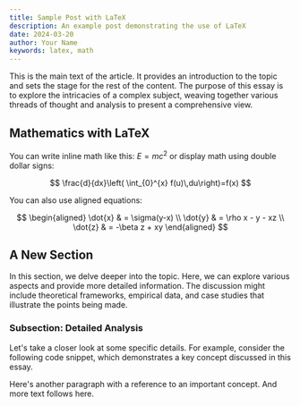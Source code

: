 ```yaml
---
title: Sample Post with LaTeX
description: An example post demonstrating the use of LaTeX
date: 2024-03-20
author: Your Name
keywords: latex, math
---
```


This is the main text of the article. It provides an introduction to the topic and sets the stage for the rest of the content. The purpose of this essay is to explore the intricacies of a complex subject, weaving together various threads of thought and analysis to present a comprehensive view.

## Mathematics with LaTeX

You can write inline math like this: $E = mc^2$ or display math using double dollar signs:

$$
\frac{d}{dx}\left( \int_{0}^{x} f(u)\,du\right)=f(x)
$$

You can also use aligned equations:

$$
\begin{aligned}
\dot{x} & = \sigma(y-x) \\
\dot{y} & = \rho x - y - xz \\
\dot{z} & = -\beta z + xy
\end{aligned}
$$

## A New Section

In this section, we delve deeper into the topic. Here, we can explore various aspects and provide more detailed information. The discussion might include theoretical frameworks, empirical data, and case studies that illustrate the points being made.

### Subsection: Detailed Analysis

Let's take a closer look at some specific details. For example, consider the following code snippet, which demonstrates a key concept discussed in this essay.

Here's another paragraph with a reference to an important concept. And more text follows here.
